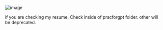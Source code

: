 ![image](https://github.com/user-attachments/assets/1427ab50-14d0-414d-9e88-da36d752883f)

if you are checking my resume, 
Check inside of pracforgpt folder. other will be deprecated.
